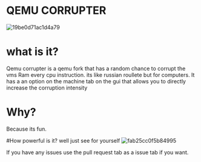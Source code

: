 # QEMU CORRUPTER
![19be0d71ac1d4a79](https://github.com/Hunterrules0-0/qemu-Corrupter-/assets/95697986/3904c94b-fd35-4fc2-b29a-8f6c4e91ef3c)


# what is it?
Qemu corrupter is a qemu fork that has a random chance to corrupt the vms Ram every cpu instruction. its like russian roullete but for computers. It has a an option on the 
machine tab on the gui that allows you to directly increase the corruption intensity

# Why?
Because its fun. 

#How powerful is it?
well just see for yourself
![fab25cc0f5b84995](https://github.com/Hunterrules0-0/qemu-Corrupter-/assets/95697986/b3d3cec1-9431-4752-8fbd-63222c7d0240)

If you have any issues use the pull request tab as a issue tab if you want. 
